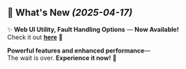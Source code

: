 ## 🔔 **What's New** _(2025-04-17)_

✨ **Web UI Utility, Fault Handling Options** — **Now Available!**  
Check it out [**here**](https://github.com/RainbowRobotics/rby1-release/releases/tag/v0.5.2) 🚀  

**Powerful features and enhanced performance**—  
The wait is over. **Experience it now!** 🙌  